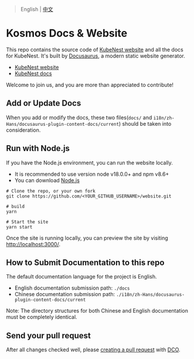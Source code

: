 > English | [中文](README_ZH.md)

# Kosmos Docs & Website

This repo contains the source code of [KubeNest website](https://kosmos-io.github.io/kubenest-website/) and all the docs for KubeNest.
It's built by [Docusaurus](https://docusaurus.io/), a modern static website generator.

- [KubeNest website](https://kosmos-io.github.io/kubenest-website)
- [KubeNest docs](https://kosmos-io.github.io/kubenest-website/getting-started/introduction)

Welcome to join us, and you are more than appreciated to contribute!

## Add or Update Docs

When you add or modify the docs, these two files(`docs/` and `i18n/zh-Hans/docusaurus-plugin-content-docs/current`) should be taken into consideration.

## Run with Node.js

If you have the Node.js environment, you can run the website locally.

- It is recommended to use version node v18.0.0+ and npm v8.6+
- You can download [Node.js](https://nodejs.org/download/release/v18.0.0)

```shell
# Clone the repo, or your own fork
git clone https://github.com/<YOUR_GITHUB_USERNAME>/website.git

# build
yarn

# Start the site
yarn start
```

Once the site is running locally, you can preview the site by visiting [http://localhost:3000/](http://localhost:3000/).

## How to Submit Documentation to this repo

The default documentation language for the project is English.

- English documentation submission path: `./docs`
- Chinese documentation submission path: `./i18n/zh-Hans/docusaurus-plugin-content-docs/current`

Note: The directory structures for both Chinese and English documentation must be completely identical.

## Send your pull request

After all changes checked well, please [creating a pull request](https://help.github.com/en/articles/creating-a-pull-request) with [DCO](https://github.com/apps/dco).
